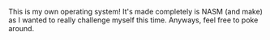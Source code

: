 This is my own operating system! It's made completely is NASM (and make) as I wanted to really challenge myself this time. Anyways, feel free to poke around. 
